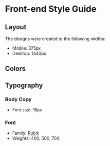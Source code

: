 # Front-end Style Guide

## Layout

The designs were created to the following widths:

- Mobile: 375px
- Desktop: 1440px

## Colors


## Typography

### Body Copy

- Font size: 16px

### Font

- Family: [Rubik](https://fonts.google.com/specimen/Rubik)
- Weights: 400, 500, 700
